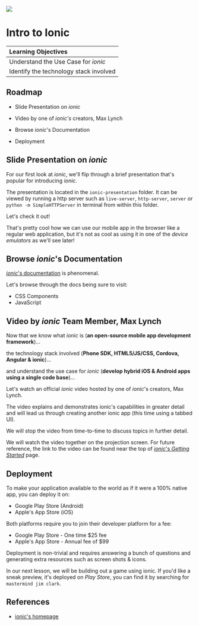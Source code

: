 ![](https://upload.wikimedia.org/wikipedia/commons/thumb/d/d1/Ionic_Logo.svg/2000px-Ionic_Logo.svg.png)

# Intro to Ionic

| Learning Objectives |
| :--- |
| Understand the Use Case for _ionic_ |
| Identify the technology stack involved  |

## Roadmap

- Slide Presentation on _ionic_

- Video by one of _ionic's_ creators, Max Lynch

- Browse _ionic_'s Documentation

- Deployment

## Slide Presentation on _ionic_

For our first look at _ionic_, we'll flip through a brief presentation that's popular for introducing _ionic_.

The presentation is located in the `ionic-presentation` folder. It can be viewed by running a http server such as `live-server`, `http-server`, `server` or `python -m SimpleHTTPServer` in terminal from within this folder.

Let's check it out!

That's pretty cool how we can use our mobile app in the browser like a regular web application, but it's not as cool as using it in one of the _device emulators_ as we'll see later!

## Browse _ionic_'s Documentation

[_ionic_'s documentation](http://ionicframework.com/docs/) is phenomenal.

Let's browse through the docs being sure to visit:

- CSS Components
- JavaScript

## Video by _ionic_ Team Member, Max Lynch

Now that we know what _ionic_ is (**an open-source mobile app development framework**)...

the technology stack involved (**Phone SDK, HTML5/JS/CSS, Cordova, Angular & ionic**)...

and understand the use case for _ionic_ (**develop hybrid iOS & Android apps using a single code base**)...

Let's watch an official _ionic_ video hosted by one of _ionic_'s creators, Max Lynch.

The video explains and demonstrates ionic's capabilities in greater detail and will lead us through creating another ionic app (this time using a tabbed UI).

We will stop the video from time-to-time to discuss topics in further detail.

We will watch the video together on the projection screen. For future reference, the link to the video can be found near the top of [_ionic_'s _Getting Started_](http://ionicframework.com/getting-started/) page.

## Deployment

To make your application available to the world as if it were a 100% native app, you can deploy it on:

- Google Play Store (Android)
- Apple's App Store (iOS)

Both platforms require you to join their developer platform for a fee:

- Google Play Store - One time $25 fee
- Apple's App Store - Annual fee of $99

Deployment is non-trivial and requires answering a bunch of questions and generating extra resources such as screen shots & icons.

In our next lesson, we will be building out a game using ionic. If you'd like a sneak preview, it's deployed on _Play Store_, you can find it by searching for `mastermind jim clark`.

## References

- [ionic's homepage](http://ionicframework.com/)
